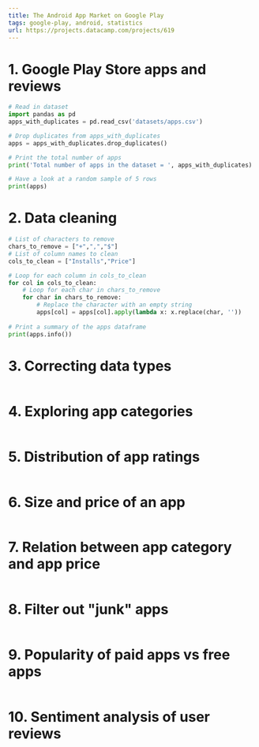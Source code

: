 ```yaml
---
title: The Android App Market on Google Play
tags: google-play, android, statistics
url: https://projects.datacamp.com/projects/619
---
```


# 1. Google Play Store apps and reviews
```python
# Read in dataset
import pandas as pd
apps_with_duplicates = pd.read_csv('datasets/apps.csv')

# Drop duplicates from apps_with_duplicates
apps = apps_with_duplicates.drop_duplicates()

# Print the total number of apps
print('Total number of apps in the dataset = ', apps_with_duplicates)

# Have a look at a random sample of 5 rows
print(apps)
```


# 2. Data cleaning
```python
# List of characters to remove
chars_to_remove = ["+",",","$"]
# List of column names to clean
cols_to_clean = ["Installs","Price"]

# Loop for each column in cols_to_clean
for col in cols_to_clean:
    # Loop for each char in chars_to_remove
    for char in chars_to_remove:
        # Replace the character with an empty string
        apps[col] = apps[col].apply(lambda x: x.replace(char, ''))
        
# Print a summary of the apps dataframe
print(apps.info())
```


# 3. Correcting data types
```python

```


# 4. Exploring app categories
```python

```


# 5. Distribution of app ratings
```python

```


# 6. Size and price of an app
```python

```


# 7. Relation between app category and app price
```python

```


# 8. Filter out "junk" apps
```python

```


# 9. Popularity of paid apps vs free apps
```python

```


# 10. Sentiment analysis of user reviews
```python

```


